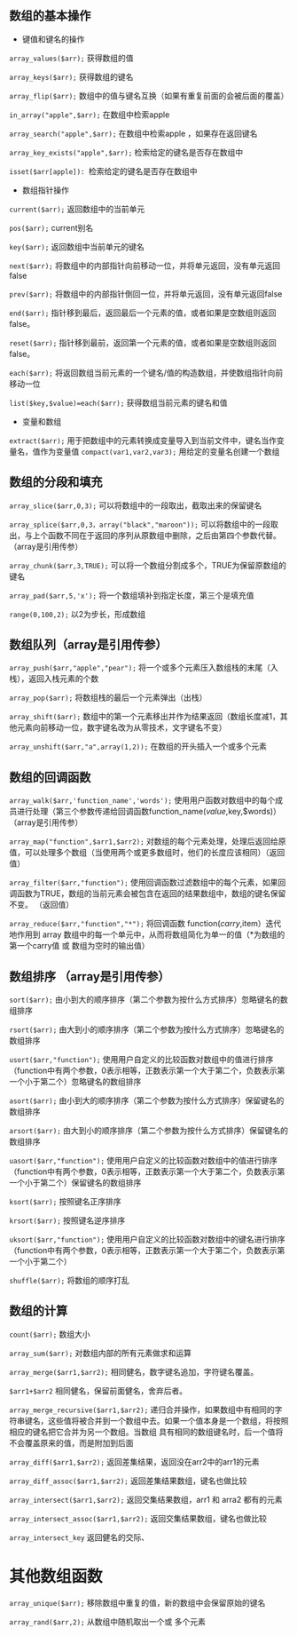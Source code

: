 
## 数组的基本操作 ##

- 键值和键名的操作

`array_values($arr);` 获得数组的值

`array_keys($arr);` 获得数组的键名

`array_flip($arr);` 数组中的值与键名互换（如果有重复前面的会被后面的覆盖）

`in_array("apple",$arr);`  在数组中检索apple

`array_search("apple",$arr);` 在数组中检索apple ，如果存在返回键名

`array_key_exists("apple",$arr);` 检索给定的键名是否存在数组中

`isset($arr[apple]): `检索给定的键名是否存在数组中

- 数组指针操作

`current($arr);` 返回数组中的当前单元

`pos($arr);` current别名

`key($arr);` 返回数组中当前单元的键名

`next($arr);` 将数组中的内部指针向前移动一位，并将单元返回，没有单元返回false

`prev($arr);` 将数组中的内部指针倒回一位，并将单元返回，没有单元返回false

`end($arr);` 指针移到最后，返回最后一个元素的值，或者如果是空数组则返回false。

`reset($arr);` 指针移到最前，返回第一个元素的值，或者如果是空数组则返回false。

`each($arr);` 将返回数组当前元素的一个键名/值的构造数组，并使数组指针向前移动一位

`list($key,$value)=each($arr);` 获得数组当前元素的键名和值

- 变量和数组

`extract($arr);` 用于把数组中的元素转换成变量导入到当前文件中，键名当作变量名，值作为变量值
`compact(var1,var2,var3);` 用给定的变量名创建一个数组

## 数组的分段和填充 ##

`array_slice($arr,0,3);` 可以将数组中的一段取出，截取出来的保留键名

`array_splice($arr,0,3，array("black","maroon"));` 可以将数组中的一段取出，与上个函数不同在于返回的序列从原数组中删除，之后由第四个参数代替。 （array是引用传参）

`array_chunk($arr,3,TRUE);` 可以将一个数组分割成多个，TRUE为保留原数组的键名

`array_pad($arr,5,'x');` 将一个数组填补到指定长度，第三个是填充值

`range(0,100,2);` 以2为步长，形成数组


## 数组队列（array是引用传参）

`array_push($arr,"apple","pear");` 将一个或多个元素压入数组栈的末尾（入栈），返回入栈元素的个数

`array_pop($arr);` 将数组栈的最后一个元素弹出（出栈）

`array_shift($arr);`  数组中的第一个元素移出并作为结果返回（数组长度减1，其他元素向前移动一位，数字键名改为从零技术，文字键名不变）

`array_unshift($arr,"a",array(1,2));`  在数组的开头插入一个或多个元素

## 数组的回调函数 ##

`array_walk($arr,'function_name','words');` 使用用户函数对数组中的每个成员进行处理（第三个参数传递给回调函数function_name($value,$key,$words)） （array是引用传参）

`array_map("function",$arr1,$arr2);` 对数组的每个元素处理，处理后返回给原值，可以处理多个数组（当使用两个或更多数组时，他们的长度应该相同）（返回值）

`array_filter($arr,"function");`  使用回调函数过滤数组中的每个元素，如果回调函数为TRUE，数组的当前元素会被包含在返回的结果数组中，数组的键名保留不变。 （返回值）

`array_reduce($arr,"function","*");` 将回调函数 function($carry,$item）迭代地作用到 array 数组中的每一个单元中，从而将数组简化为单一的值（*为数组的第一个carry值 或 数组为空时的输出值）

## 数组排序  （array是引用传参）

`sort($arr);` 由小到大的顺序排序（第二个参数为按什么方式排序）忽略键名的数组排序

`rsort($arr);` 由大到小的顺序排序（第二个参数为按什么方式排序）忽略键名的数组排序

`usort($arr,"function");` 使用用户自定义的比较函数对数组中的值进行排序（function中有两个参数，0表示相等，正数表示第一个大于第二个，负数表示第一个小于第二个）忽略键名的数组排序

`asort($arr);` 由小到大的顺序排序（第二个参数为按什么方式排序）保留键名的数组排序

`arsort($arr);` 由大到小的顺序排序（第二个参数为按什么方式排序）保留键名的数组排序

`uasort($arr,"function");` 使用用户自定义的比较函数对数组中的值进行排序（function中有两个参数，0表示相等，正数表示第一个大于第二个，负数表示第一个小于第二个）保留键名的数组排序


`ksort($arr);` 按照键名正序排序

`krsort($arr);` 按照键名逆序排序

`uksort($arr,"function");` 使用用户自定义的比较函数对数组中的键名进行排序（function中有两个参数，0表示相等，正数表示第一个大于第二个，负数表示第一个小于第二个）

`shuffle($arr);` 将数组的顺序打乱


## 数组的计算 ##

`count($arr);`  数组大小

`array_sum($arr);` 对数组内部的所有元素做求和运算

`array_merge($arr1,$arr2);` 相同健名，数字键名追加，字符键名覆盖。

`$arr1+$arr2` 相同健名，保留前面健名，舍弃后者。

`array_merge_recursive($arr1,$arr2);`  递归合并操作，如果数组中有相同的字符串键名，这些值将被合并到一个数组中去。如果一个值本身是一个数组，将按照相应的键名把它合并为另一个数组。当数组 具有相同的数组键名时，后一个值将不会覆盖原来的值，而是附加到后面

`array_diff($arr1,$arr2);` 返回差集结果，返回没在arr2中的arr1的元素

`array_diff_assoc($arr1,$arr2);`  返回差集结果数组，键名也做比较

`array_intersect($arr1,$arr2);` 返回交集结果数组，arr1 和 arra2 都有的元素

`array_intersect_assoc($arr1,$arr2);` 返回交集结果数组，键名也做比较

`array_intersect_key` 返回健名的交际、

# 其他数组函数 #

`array_unique($arr);` 移除数组中重复的值，新的数组中会保留原始的键名

`array_rand($arr,2);` 从数组中随机取出一个或 多个元素